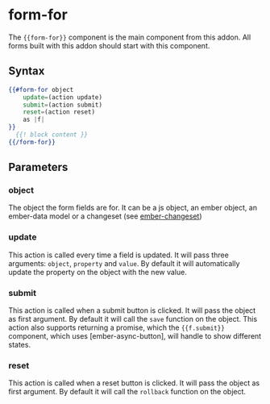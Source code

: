 # form-for

The `{{form-for}}` component is the main component from this addon. All forms
built with this addon should start with this component.

## Syntax

```hbs
{{#form-for object
    update=(action update)
    submit=(action submit)
    reset=(action reset)
    as |f|
}}
  {{! block content }}
{{/form-for}}
```

## Parameters

### object

The object the form fields are for. It can be a js object, an ember object, an ember-data model or a changeset (see [ember-changeset](https://github.com/poteto/ember-changeset))

### update

This action is called every time a field is updated. It will pass three
arguments: `object`, `property` and `value`. By default it will automatically
update the property on the object with the new value.

### submit

This action is called when a submit button is clicked. It will pass the object
as first argument. By default it will call the `save` function on the object.
This action also supports returning a promise, which the `{{f.submit}}` component,
which uses [ember-async-button], will handle to show different states.

### reset

This action is called when a reset button is clicked. It will pass the object
as first argument. By default it will call the `rollback` function on the
object.
